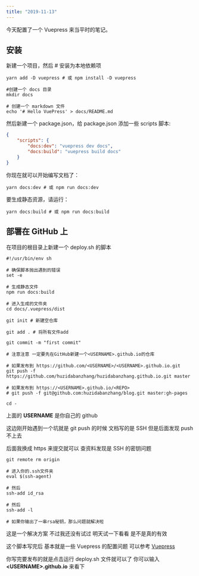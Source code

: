 ```yaml
---
title: "2019-11-13"
---
```


今天配置了一个 Vuepress 来当平时的笔记。

## 安装

新建一个项目，然后 # 安装为本地依赖项

```shell
yarn add -D vuepress # 或 npm install -D vuepress

#创建一个 docs 目录
mkdir docs 

# 创建一个 markdown 文件
echo '# Hello VuePress' > docs/README.md
```

然后新建一个 package.json，给 package.json 添加一些 scripts 脚本:

```json
{
    "scripts": {
        "docs:dev": "vuepress dev docs",
        "docs:build": "vuepress build docs"
    }
}
```

你现在就可以开始编写文档了：

```shell
yarn docs:dev # 或 npm run docs:dev
```

要生成静态资源，请运行：

```shell
yarn docs:build # 或 npm run docs:build
```

## 部署在 GitHub 上

在项目的根目录上新建一个 deploy.sh 的脚本

```shell
#!/usr/bin/env sh

# 确保脚本抛出遇到的错误
set -e

# 生成静态文件
npm run docs:build

# 进入生成的文件夹
cd docs/.vuepress/dist

git init # 新建空仓库

git add . # 将所有文件add

git commit -m "first commit"

# 注意注意 一定要先在GitHub新建一个<USERNAME>.github.io的仓库

# 如果发布到 https://github.com/<USERNAME>/<USERNAME>.github.io.git
git push -f https://github.com/huzidabanzhang/huzidabanzhang.github.io.git master

# 如果发布到 https://<USERNAME>.github.io/<REPO>
# git push -f git@github.com:huzidabanzhang/blog.git master:gh-pages

cd -
```

上面的 **USERNAME** 是你自己的 github

这边刚开始遇到一个坑就是 git push 的时候 文档写的是 SSH 但是后面发现 push 不上去

后面我换成 https 来提交就可以
查资料发现是 SSH 的密钥问题

```shell
git remote rm origin

# 进入你的.ssh文件夹
eval $(ssh-agent)

# 然后
ssh-add id_rsa

# 然后
ssh-add -l

# 如果你输出了一串rsa秘钥，那么问题就解决啦
```

这是一个解决方案 不过我还没有试过 明天试一下看看 是不是真的有效

这个脚本写完后 基本就是一些 Vuepress 的配置问题
可以参考 [Vuepress](https://www.vuepress.cn/config/#%E5%9F%BA%E6%9C%AC%E9%85%8D%E7%BD%AE-basic-config "Vuepress")

你写完要发布的就是点击运行 deploy.sh 文件就可以了 你可以输入 **&#60;USERNAME&#62;.github.io** 来看下
